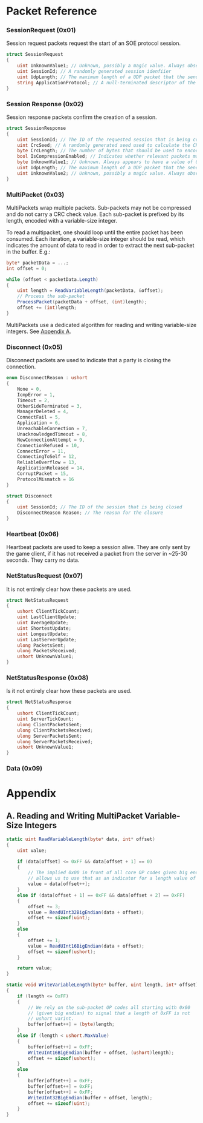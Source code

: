 # Packet Reference

### SessionRequest (0x01)

Session request packets request the start of an SOE protocol session.

```csharp
struct SessionRequest
{
    uint UnknownValue1; // Unknown, possibly a magic value. Always observed to be 3.
    uint SessionId; // A randomly generated session idenfiier
    uint UdpLength; // The maximum length of a UDP packet that the sender can receive
    string ApplicationProtocol; // A null-terminated descriptor of the application protocol that the sender wishes to transport
}
```

### Session Response (0x02)

Session response packets confirm the creation of a session.

```csharp
struct SessionResponse
{
    uint SessionId; // The ID of the requested session that is being confirmed
    uint CrcSeed; // A randomly generated seed used to calculate the CRC-32 check value on relevant packets
    byte CrcLength; // The number of bytes that should be used to encode the CRC-32 check value on relevant packets
    bool IsCompressionEnabled; // Indicates whether relevant packets may be compressed.
    byte UnknownValue1; // Unknown. Always appears to have a value of 0.
    uint UdpLength; // The maximum length of a UDP packet that the sending can receive.
    uint UnknownValue2; // Unknown, possibly a magic value. Always observed to be 3.
}
```

### MultiPacket (0x03)

MultiPackets wrap multiple packets. Sub-packets may not be compressed and do not carry a CRC check value. Each sub-packet is prefixed by its length, encoded with a variable-size integer.

To read a multipacket, one should loop until the entire packet has been consumed. Each iteration,
a variable-size integer should be read, which indicates the amount of data to read in order to
extract the next sub-packet in the buffer. E.g.:

```csharp
byte* packetData = ...;
int offset = 0;

while (offset < packetData.Length)
{
    uint length = ReadVariableLength(packetData, &offset);
    // Process the sub-packet
    ProcessPacket(packetData + offset, (int)length);
    offset += (int)length;
}
```

MultiPackets use a dedicated algorithm for reading and writing variable-size integers.
See [Appendix A](#a-reading-and-writing-multipacket-variable-size-integers).

### Disconnect (0x05)

Disconnect packets are used to indicate that a party is closing the connection.

```csharp
enum DisconnectReason : ushort
{
    None = 0,
    IcmpError = 1,
    Timeout = 2,
    OtherSideTerminated = 3,
    ManagerDeleted = 4,
    ConnectFail = 5,
    Application = 6,
    UnreachableConnection = 7,
    UnacknowledgedTimeout = 8,
    NewConnectionAttempt = 9,
    ConnectionRefused = 10,
    ConnectError = 11,
    ConnectingToSelf = 12,
    ReliableOverflow = 13,
    ApplicationReleased = 14,
    CorruptPacket = 15,
    ProtocolMismatch = 16
}

struct Disconnect
{
    uint SessionId; // The ID of the session that is being closed
    DisconnectReason Reason; // The reason for the closure
}
```

### Heartbeat (0x06)

Heartbeat packets are used to keep a session alive. They are only sent by the game client, if
it has not received a packet from the server in ~25-30 seconds. They carry no data.

### NetStatusRequest (0x07)

It is not entirely clear how these packets are used.

```csharp
struct NetStatusRequest
{
    ushort ClientTickCount;
    uint LastClientUpdate;
    uint AverageUpdate;
    uint ShortestUpdate;
    uint LongestUpdate;
    uint LastServerUpdate;
    ulong PacketsSent;
    ulong PacketsReceived;
    ushort UnknownValue1;
}
```

### NetStatusResponse (0x08)

Is it not entirely clear how these packets are used.

```csharp
struct NetStatusResponse
{
    ushort ClientTickCount;
    uint ServerTickCount;
    ulong ClientPacketsSent;
    ulong ClientPacketsReceived;
    ulong ServerPacketsSent;
    ulong ServerPacketsReceived;
    ushort UnknownValue1;
}
```

### Data (0x09)



# Appendix

## A. Reading and Writing MultiPacket Variable-Size Integers

```csharp
static uint ReadVariableLength(byte* data, int* offset)
{
    uint value;

    if (data[offset] <= 0xFF && data[offset + 1] == 0)
    {
        // The implied 0x00 in front of all core OP codes given big endian,
        // allows us to use that as an indicator for a length value of 0xFF
        value = data[offset++];
    }
    else if (data[offset + 1] == 0xFF && data[offset + 2] == 0xFF)
    {
        offset += 3;
        value = ReadUInt32BigEndian(data + offset);
        offset += sizeof(uint);
    }
    else
    {
        offset += 1;
        value = ReadUInt16BigEndian(data + offset);
        offset += sizeof(ushort);
    }

    return value;
}

static void WriteVariableLength(byte* buffer, uint length, int* offset)
{
    if (length <= 0xFF)
    {
        // We rely on the sub-packet OP codes all starting with 0x00
        // (given big endian) to signal that a length of 0xFF is not
        // ushort varint.
        buffer[offset++] = (byte)length;
    }
    else if (length < ushort.MaxValue)
    {
        buffer[offset++] = 0xFF;
        WriteUInt16BigEndian(buffer + offset, (ushort)length);
        offset += sizeof(ushort);
    }
    else
    {
        buffer[offset++] = 0xFF;
        buffer[offset++] = 0xFF;
        buffer[offset++] = 0xFF;
        WriteUInt32BigEndian(buffer + offset, length);
        offset += sizeof(uint);
    }
}
```
